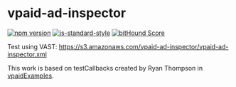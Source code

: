 # vpaid-ad-inspector

[![npm version](https://badge.fury.io/js/vpaid-ad-inspector.svg)](https://badge.fury.io/js/vpaid-ad-inspector)
[![js-standard-style](https://img.shields.io/badge/code%20style-standard-brightgreen.svg?style=flat)](https://github.com/feross/standard)
[![bitHound Score](https://www.bithound.io/github/kahwee/vpaid-ad-inspector/badges/score.svg)](https://www.bithound.io/github/kahwee/vpaid-ad-inspector)

Test using VAST: https://s3.amazonaws.com/vpaid-ad-inspector/vpaid-ad-inspector.xml

This work is based on testCallbacks created by Ryan Thompson in [vpaidExamples](https://github.com/ryanthompson591/vpaidExamples/).
